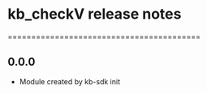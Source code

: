 # kb_checkV release notes
=========================================

0.0.0
-----
* Module created by kb-sdk init
